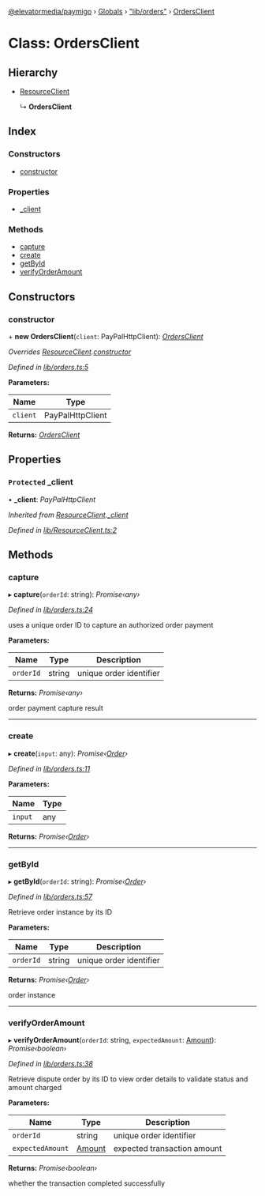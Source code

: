 [@elevatormedia/paymigo](../README.md) › [Globals](../globals.md) › ["lib/orders"](../modules/_lib_orders_.md) › [OrdersClient](_lib_orders_.ordersclient.md)

# Class: OrdersClient

## Hierarchy

-   [ResourceClient](_lib_resourceclient_.resourceclient.md)

    ↳ **OrdersClient**

## Index

### Constructors

-   [constructor](_lib_orders_.ordersclient.md#constructor)

### Properties

-   [\_client](_lib_orders_.ordersclient.md#protected-_client)

### Methods

-   [capture](_lib_orders_.ordersclient.md#capture)
-   [create](_lib_orders_.ordersclient.md#create)
-   [getById](_lib_orders_.ordersclient.md#getbyid)
-   [verifyOrderAmount](_lib_orders_.ordersclient.md#verifyorderamount)

## Constructors

### constructor

\+ **new OrdersClient**(`client`: PayPalHttpClient): _[OrdersClient](_lib_orders_.ordersclient.md)_

_Overrides [ResourceClient](_lib_resourceclient_.resourceclient.md).[constructor](_lib_resourceclient_.resourceclient.md#constructor)_

_Defined in [lib/orders.ts:5](https://github.com/ELEVATORmedia/paymigo/blob/56771c5/src/lib/orders.ts#L5)_

**Parameters:**

| Name     | Type             |
| -------- | ---------------- |
| `client` | PayPalHttpClient |

**Returns:** _[OrdersClient](_lib_orders_.ordersclient.md)_

## Properties

### `Protected` \_client

• **\_client**: _PayPalHttpClient_

_Inherited from [ResourceClient](_lib_resourceclient_.resourceclient.md).[\_client](_lib_resourceclient_.resourceclient.md#protected-_client)_

_Defined in [lib/ResourceClient.ts:2](https://github.com/ELEVATORmedia/paymigo/blob/56771c5/src/lib/ResourceClient.ts#L2)_

## Methods

### capture

▸ **capture**(`orderId`: string): _Promise‹any›_

_Defined in [lib/orders.ts:24](https://github.com/ELEVATORmedia/paymigo/blob/56771c5/src/lib/orders.ts#L24)_

uses a unique order ID to capture an authorized order payment

**Parameters:**

| Name      | Type   | Description             |
| --------- | ------ | ----------------------- |
| `orderId` | string | unique order identifier |

**Returns:** _Promise‹any›_

order payment capture result

---

### create

▸ **create**(`input`: any): _Promise‹[Order](../interfaces/_types_orders_.order.md)›_

_Defined in [lib/orders.ts:11](https://github.com/ELEVATORmedia/paymigo/blob/56771c5/src/lib/orders.ts#L11)_

**Parameters:**

| Name    | Type |
| ------- | ---- |
| `input` | any  |

**Returns:** _Promise‹[Order](../interfaces/_types_orders_.order.md)›_

---

### getById

▸ **getById**(`orderId`: string): _Promise‹[Order](../interfaces/_types_orders_.order.md)›_

_Defined in [lib/orders.ts:57](https://github.com/ELEVATORmedia/paymigo/blob/56771c5/src/lib/orders.ts#L57)_

Retrieve order instance by its ID

**Parameters:**

| Name      | Type   | Description             |
| --------- | ------ | ----------------------- |
| `orderId` | string | unique order identifier |

**Returns:** _Promise‹[Order](../interfaces/_types_orders_.order.md)›_

order instance

---

### verifyOrderAmount

▸ **verifyOrderAmount**(`orderId`: string, `expectedAmount`: [Amount](../interfaces/_types_common_.amount.md)): _Promise‹boolean›_

_Defined in [lib/orders.ts:38](https://github.com/ELEVATORmedia/paymigo/blob/56771c5/src/lib/orders.ts#L38)_

Retrieve dispute order by its ID to view order details to validate status and amount charged

**Parameters:**

| Name             | Type                                             | Description                 |
| ---------------- | ------------------------------------------------ | --------------------------- |
| `orderId`        | string                                           | unique order identifier     |
| `expectedAmount` | [Amount](../interfaces/_types_common_.amount.md) | expected transaction amount |

**Returns:** _Promise‹boolean›_

whether the transaction completed successfully

